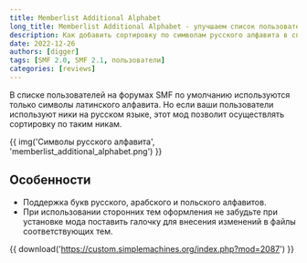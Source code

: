```yaml
---
title: Memberlist Additional Alphabet
long_title: Memberlist Additional Alphabet - улучшаем список пользователей
description: Как добавить сортировку по символам русского алфавита в списке пользователей на форуме SMF?
date: 2022-12-26
authors: [digger]
tags: [SMF 2.0, SMF 2.1, пользователи]
categories: [reviews]
---
```


В списке пользователей на форумах SMF по умолчанию используются только символы латинского алфавита. Но если ваши пользователи используют ники на русском языке, этот мод позволит осуществлять сортировку по таким никам.

<!-- more -->

{{ img('Символы русского алфавита', 'memberlist_additional_alphabet.png') }}

## Особенности

* Поддержка букв русского, арабского и польского алфавитов.
* При использовании сторонних тем оформления не забудьте при установке мода поставить галочку для внесения изменений в файлы соответствующих тем.

{{ download('https://custom.simplemachines.org/index.php?mod=2087') }}
